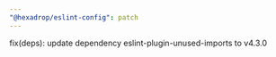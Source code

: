 ```yaml
---
"@hexadrop/eslint-config": patch
---
```


fix(deps): update dependency eslint-plugin-unused-imports to v4.3.0
